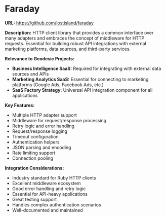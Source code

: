 # Faraday

**URL:** https://github.com/lostisland/faraday

**Description:**
HTTP client library that provides a common interface over many adapters and embraces the concept of middleware for HTTP requests. Essential for building robust API integrations with external marketing platforms, data sources, and third-party services.

**Relevance to Geodesic Projects:**
- **Business Intelligence SaaS:** Required for integrating with external data sources and APIs
- **Marketing Analytics SaaS:** Essential for connecting to marketing platforms (Google Ads, Facebook Ads, etc.)
- **SaaS Factory Strategy:** Universal API integration component for all applications

**Key Features:**
- Multiple HTTP adapter support
- Middleware for request/response processing
- Retry logic and error handling
- Request/response logging
- Timeout configuration
- Authentication helpers
- JSON parsing and encoding
- Rate limiting support
- Connection pooling

**Integration Considerations:**
- Industry standard for Ruby HTTP clients
- Excellent middleware ecosystem
- Good error handling and retry logic
- Essential for API-heavy applications
- Great testing support
- Handles complex authentication scenarios
- Well-documented and maintained
